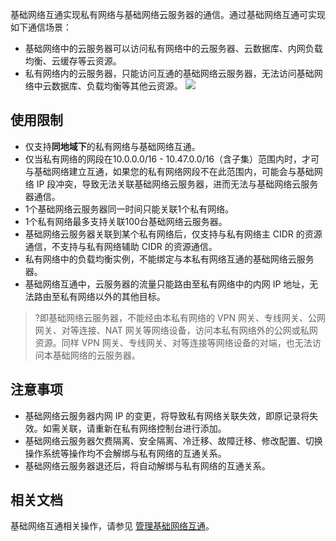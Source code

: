 基础网络互通实现私有网络与基础网络云服务器的通信。通过基础网络互通可实现如下通信场景：
+ 基础网络中的云服务器可以访问私有网络中的云服务器、云数据库、内网负载均衡、云缓存等云资源。
+ 私有网络内的云服务器，只能访问互通的基础网络云服务器，无法访问基础网络中云数据库、负载均衡等其他云资源。
![](https://main.qcloudimg.com/raw/ee81676f03ae38e10d71c934b9300070.png) 

## 使用限制
- 仅支持**同地域下**的私有网络与基础网络互通。
- 仅当私有网络的网段在10.0.0.0/16 - 10.47.0.0/16（含子集）范围内时，才可与基础网络建立互通，如果您的私有网络网段不在此范围内，可能会与基础网络 IP 段冲突，导致无法关联基础网络云服务器，进而无法与基础网络云服务器通信。
- 1个基础网络云服务器同一时间只能关联1个私有网络。
- 1个私有网络最多支持关联100台基础网络云服务器。
- 基础网络云服务器关联到某个私有网络后，仅支持与私有网络主 CIDR 的资源通信，不支持与私有网络辅助 CIDR 的资源通信。
- 私有网络中的负载均衡实例，不能绑定与本私有网络互通的基础网络云服务器。
- 基础网络互通中，云服务器的流量只能路由至私有网络中的内网 IP 地址，无法路由至私有网络以外的其他目标。
>?即基础网络云服务器，不能经由本私有网络的 VPN 网关、专线网关、公网网关、对等连接、NAT 网关等网络设备，访问本私有网络外的公网或私网资源。同样 VPN 网关、专线网关、对等连接等网络设备的对端，也无法访问本基础网络的云服务器。
>

## 注意事项
- 基础网络云服务器内网 IP 的变更，将导致私有网络关联失效，即原记录将失效。如需关联，请重新在私有网络控制台进行添加。
- 基础网络云服务器欠费隔离、安全隔离、冷迁移、故障迁移、修改配置、切换操作系统等操作均不会解绑与私有网络的互通关系。
- 基础网络云服务器退还后，将自动解绑与私有网络的互通关系。


## 相关文档
基础网络互通相关操作，请参见 [管理基础网络互通](https://cloud.tencent.com/document/product/215/36742)。

